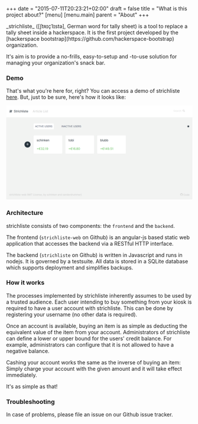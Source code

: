 +++
date = "2015-07-11T20:23:21+02:00"
draft = false
title = "What is this project about?"
[menu]
  [menu.main]
    parent = "About"
+++

<quote>
_strichliste_ ([ʃtʀɪçˈlɪstə], German word for tally sheet) is a tool to replace
a tally sheet inside a hackerspace. It is the first project developed by the
[hackerspace bootstrap](https://github.com/hackerspace-bootstrap) organization.

It's aim is to provide a no-frills, easy-to-setup and -to-use solution for
managing your organization's snack bar.
</quote>

### Demo

That's what you're here for, right? You can access a demo of strichliste
[here](https://demo.strichliste.org/). But, just to be sure, here's how
it looks like:

![A screenshot of strichliste in action](/img/screenshot-main.png)

### Architecture

strichliste consists of two components: the `frontend` and the `backend`.

The frontend (`strichliste-web` on Github) is an angular-js based static web
application that accesses the backend via a RESTful HTTP interface.

The backend (`strichliste` on Github) is written in Javascript and runs in
nodejs. It is governed by a testsuite. All data is stored in a SQLite database
which supports deployment and simplifies backups.

### How it works

The processes implemented by strichliste inherently assumes to be used by a
trusted audience. Each user intending to buy something from your kiosk is
required to have a user account with strichliste. This can be done by
registering your username (no other data is required).

Once an account is available, buying an item is as simple as deducting the
equivalent value of the item from your account. Administrators of strichliste
can define a lower or upper bound for the users' credit balance. For example,
administrators can configure that it is not allowed to have a negative balance.

Cashing your account works the same as the inverse of buying an item: Simply
charge your account with the given amount and it will take effect immediately.

It's as simple as that!

### Troubleshooting

In case of problems, please file an issue on our Github issue tracker.
